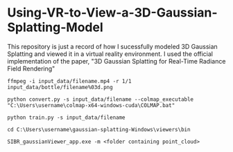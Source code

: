 # Using-VR-to-View-a-3D-Gaussian-Splatting-Model
This repository is just a record of how I sucessfully modeled 3D Gaussian Splatting and viewed it in a virtual reality environment. I used the official implementation of the paper, "3D Gaussian Splatting for Real-Time Radiance Field Rendering"

```
ffmpeg -i input_data/filename.mp4 -r 1/1 input_data/bottle/filename%03d.png
```
```
python convert.py -s input_data/filename --colmap_executable "C:\Users\username\colmap-x64-windows-cuda\COLMAP.bat"
```
```
python train.py -s input_data/filename
```
```
cd C:\Users\username\gaussian-splatting-Windows\viewers\bin
```
```
SIBR_gaussianViewer_app.exe -m <folder containing point_cloud>
```
